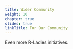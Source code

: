 ```yaml
---
title: Wider Community
weight: 10
chapter: true
slides: true
linkTitle: For Our Community
---
```


Even more R-Ladies initiatives.
